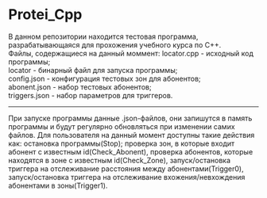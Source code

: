 # Protei_Cpp
В данном репозитории находится тестовая программа, разрабатывающаяся для прохожения учебного курса по C++.      
Файлы, содержащиеся на данный моммент:
    locator.cpp - исходный код программы;  
    locator - бинарный файл для запуска программы;  
    config.json - конфигурация тестовых зон для абонентов;  
    abonent.json - набор тестовых абонентов;  
    triggers.json - набор параметров для триггеров.  

------------------------------
    
При запуске программы данные .json-файлов, они запишутся в память программы и будут регулярно обновляться при изменении самих файлов.
Для пользователя на данный момент доступны такие действия как: остановка программы(Stop); проверка зон, в которые входит абонент с известным id(Check_Abonent), проверка абонентов, которые находятся в зоне с известным id(Check_Zone), запуск/остановка триггера на отслеживание расстояния между абонентами(Trigger0), запуск/остановка триггера на отслеживание вхожения/невхождения абонентами в зоны(Trigger1).
